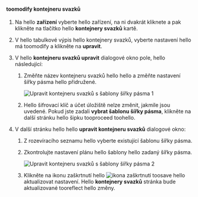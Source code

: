 <!--author=SharS last changed: 1/7/2016-->

#### <a name="toomodify-a-volume-container"></a>toomodify kontejneru svazků
1. Na hello **zařízení** vyberte hello zařízení, na ni dvakrát kliknete a pak klikněte na tlačítko hello **kontejnery svazků** kartě.
2. V hello tabulkové výpis hello kontejnery svazků, vyberte nastavení hello má toomodify a klikněte na **upravit**.
3. V hello **kontejneru svazků upravit** dialogové okno pole, hello následující:
   
   1. Změňte název kontejneru svazků hello hello a změňte nastavení šířky pásma hello přidružené. 
      
       ![Upravit kontejneru svazků s šablony šířky pásma 1](./media/storsimple-modify-volume-container/HCS_ModifyVCBT1-include.png)
   2. Hello šifrovací klíč a účet úložiště nelze změnit, jakmile jsou uvedené. Pokud jste zadali **vybrat šablonu šířky pásma**, klikněte na další stránku hello šipku tooproceed toohello.
4. V další stránku hello hello **upravit kontejneru svazků** dialogové okno:
   
   1. Z rozevíracího seznamu hello vyberte existující šablonu šířky pásma.
   2. Zkontrolujte nastavení plánu hello šablony hello zadaný šířky pásma.
      
       ![Upravit kontejneru svazků s šablony šířky pásma 2](./media/storsimple-modify-volume-container/HCS_ModifyVCBT2-include.png)
   3. Klikněte na ikonu zaškrtnutí hello ![ikona zaškrtnutí](./media/storsimple-modify-volume-container/HCS_CheckIcon-include.png) toosave hello aktualizovat nastavení. Hello **kontejnery svazků** stránka bude aktualizované tooreflect hello změny.

